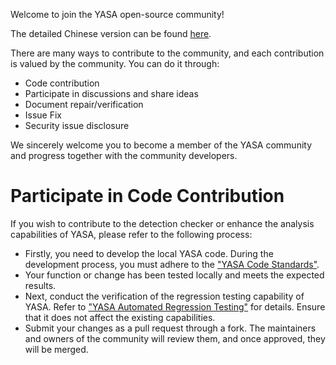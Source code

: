 Welcome to join the YASA open-source community!

The detailed Chinese version can be found [here](https://www.yuque.com/u22090306/bebf6g/rgm1xmoa38wlfxzc).

There are many ways to contribute to the community, and each contribution is valued by the community. You can do it through:
- Code contribution
- Participate in discussions and share ideas
- Document repair/verification
- Issue Fix
- Security issue disclosure
  
We sincerely welcome you to become a member of the YASA community and progress together with the community developers.

# Participate in Code Contribution

If you wish to contribute to the detection checker or enhance the analysis capabilities of YASA, please refer to the following process:

- Firstly, you need to develop the local YASA code. During the development process, you must adhere to the ["YASA Code Standards"](https://www.yuque.com/u22090306/bebf6g/xi7ovzalukpgbkra).
- Your function or change has been tested locally and meets the expected results.
- Next, conduct the verification of the regression testing capability of YASA. Refer to ["YASA Automated Regression Testing"](https://www.yuque.com/u22090306/bebf6g/zd5xmfpzhlt4wsho) for details. Ensure that it does not affect the existing capabilities.
- Submit your changes as a pull request through a fork. The maintainers and owners of the community will review them, and once approved, they will be merged.
